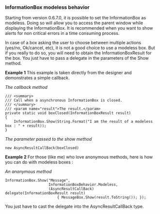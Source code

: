 ### InformationBox modeless behavior

Starting from version 0.6.7.0, it is possible to set the InformationBox as modeless. Doing so will allow you to access the parent window while displaying the InformationBox.
It is recommended when you want to show alerts for non critical errors in a time consuming process.

In case of a box asking the user to choose between multiple actions (yes/no, Ok/cancel, etc), it is not a good choice to use a modeless box. But if you really to do so, you will need to obtain the InformationBoxResult for the box. You just have to pass a delegate in the parameters of the Show method.

**Example 1**
This example is taken directly from the designer and demonstrates a simple callback.

_The callback method_
```
/// <summary>
/// Call when a asynchronous InformationBox is closed.
/// </summary>
/// <param name="result">The result.</param>
private static void boxClosed(InformationBoxResult result)
{
    InformationBox.Show(String.Format("I am the result of a modeless box : " + result));
}
```

_The parameter passed to the show method_
```
new AsyncResultCallBack(boxClosed)
```

**Example 2**
For those (like me) who love anonymous methods, here is how you can do with modeless boxes :

_An anonymous method_
```
InformationBox.Show("Message",
                    InformationBoxBehavior.Modeless,
                    (AsyncResultCallBack) delegate(InformationBoxResult result)
                        { MessageBox.Show(result.ToString()); });
```
You just have to cast the delegate into the AsyncResultCallBack type.
